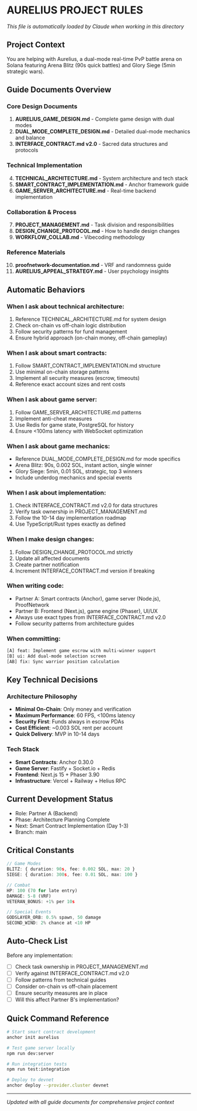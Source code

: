 # **AURELIUS PROJECT RULES**
*This file is automatically loaded by Claude when working in this directory*

## **Project Context**
You are helping with Aurelius, a dual-mode real-time PvP battle arena on Solana featuring Arena Blitz (90s quick battles) and Glory Siege (5min strategic wars).

## **Guide Documents Overview**

### **Core Design Documents**
1. **AURELIUS_GAME_DESIGN.md** - Complete game design with dual modes
2. **DUAL_MODE_COMPLETE_DESIGN.md** - Detailed dual-mode mechanics and balance
3. **INTERFACE_CONTRACT.md v2.0** - Sacred data structures and protocols

### **Technical Implementation**
4. **TECHNICAL_ARCHITECTURE.md** - System architecture and tech stack
5. **SMART_CONTRACT_IMPLEMENTATION.md** - Anchor framework guide
6. **GAME_SERVER_ARCHITECTURE.md** - Real-time backend implementation

### **Collaboration & Process**
7. **PROJECT_MANAGEMENT.md** - Task division and responsibilities
8. **DESIGN_CHANGE_PROTOCOL.md** - How to handle design changes
9. **WORKFLOW_COLLAB.md** - Vibecoding methodology

### **Reference Materials**
10. **proofnetwork-documentation.md** - VRF and randomness guide
11. **AURELIUS_APPEAL_STRATEGY.md** - User psychology insights

## **Automatic Behaviors**

### **When I ask about technical architecture:**
1. Reference TECHNICAL_ARCHITECTURE.md for system design
2. Check on-chain vs off-chain logic distribution
3. Follow security patterns for fund management
4. Ensure hybrid approach (on-chain money, off-chain gameplay)

### **When I ask about smart contracts:**
1. Follow SMART_CONTRACT_IMPLEMENTATION.md structure
2. Use minimal on-chain storage patterns
3. Implement all security measures (escrow, timeouts)
4. Reference exact account sizes and rent costs

### **When I ask about game server:**
1. Follow GAME_SERVER_ARCHITECTURE.md patterns
2. Implement anti-cheat measures
3. Use Redis for game state, PostgreSQL for history
4. Ensure <100ms latency with WebSocket optimization

### **When I ask about game mechanics:**
- Reference DUAL_MODE_COMPLETE_DESIGN.md for mode specifics
- Arena Blitz: 90s, 0.002 SOL, instant action, single winner
- Glory Siege: 5min, 0.01 SOL, strategic, top 3 winners
- Include underdog mechanics and special events

### **When I ask about implementation:**
1. Check INTERFACE_CONTRACT.md v2.0 for data structures
2. Verify task ownership in PROJECT_MANAGEMENT.md
3. Follow the 10-14 day implementation roadmap
4. Use TypeScript/Rust types exactly as defined

### **When I make design changes:**
1. Follow DESIGN_CHANGE_PROTOCOL.md strictly
2. Update all affected documents
3. Create partner notification
4. Increment INTERFACE_CONTRACT.md version if breaking

### **When writing code:**
- Partner A: Smart contracts (Anchor), game server (Node.js), ProofNetwork
- Partner B: Frontend (Next.js), game engine (Phaser), UI/UX
- Always use exact types from INTERFACE_CONTRACT.md v2.0
- Follow security patterns from architecture guides

### **When committing:**
```bash
[A] feat: Implement game escrow with multi-winner support
[B] ui: Add dual-mode selection screen
[AB] fix: Sync warrior position calculation
```

## **Key Technical Decisions**

### **Architecture Philosophy**
- **Minimal On-Chain**: Only money and verification
- **Maximum Performance**: 60 FPS, <100ms latency
- **Security First**: Funds always in escrow PDAs
- **Cost Efficient**: ~0.003 SOL rent per account
- **Quick Delivery**: MVP in 10-14 days

### **Tech Stack**
- **Smart Contracts**: Anchor 0.30.0
- **Game Server**: Fastify + Socket.io + Redis
- **Frontend**: Next.js 15 + Phaser 3.90
- **Infrastructure**: Vercel + Railway + Helius RPC

## **Current Development Status**
- Role: Partner A (Backend)
- Phase: Architecture Planning Complete
- Next: Smart Contract Implementation (Day 1-3)
- Branch: main

## **Critical Constants**
```typescript
// Game Modes
BLITZ: { duration: 90s, fee: 0.002 SOL, max: 20 }
SIEGE: { duration: 300s, fee: 0.01 SOL, max: 100 }

// Combat
HP: 100 (70 for late entry)
DAMAGE: 5-8 (VRF)
VETERAN_BONUS: +1% per 10s

// Special Events
GODSLAYER_ORB: 0.5% spawn, 50 damage
SECOND_WIND: 2% chance at <10 HP
```

## **Auto-Check List**
Before any implementation:
- [ ] Check task ownership in PROJECT_MANAGEMENT.md
- [ ] Verify against INTERFACE_CONTRACT.md v2.0
- [ ] Follow patterns from technical guides
- [ ] Consider on-chain vs off-chain placement
- [ ] Ensure security measures are in place
- [ ] Will this affect Partner B's implementation?

## **Quick Command Reference**
```bash
# Start smart contract development
anchor init aurelius

# Test game server locally
npm run dev:server

# Run integration tests
npm run test:integration

# Deploy to devnet
anchor deploy --provider.cluster devnet
```

---
*Updated with all guide documents for comprehensive project context*